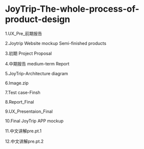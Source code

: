# JoyTrip-The-whole-process-of-product-design

1.UX_Pre_前期报告

2.Joytrip Website mockup Semi-finished products

3.初期 Project Proposal

4.中期报告 medium-term Report

5.JoyTrip-Architecture diagram

6.Image.zip

7.Test case-Finsh

8.Report_Final

9.UX_Presentaion_Final

10.Final JoyTrip APP mockup

11.中文讲解pre.pt.1

12.中文讲解pre.pt.2
